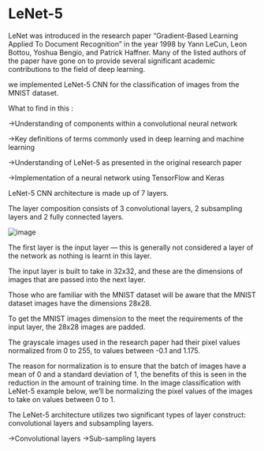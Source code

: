 # LeNet-5
LeNet was introduced in the research paper “Gradient-Based Learning Applied To Document Recognition” in the year 1998 by Yann LeCun, Leon Bottou, Yoshua Bengio,
and Patrick Haffner. Many of the listed authors of the paper have gone on to provide several significant academic contributions to the field of deep learning.

we implemented LeNet-5 CNN for the classification of images from the MNIST dataset.

What to find in this :

->Understanding of components within a convolutional neural network

->Key definitions of terms commonly used in deep learning and machine learning

->Understanding of LeNet-5 as presented in the original research paper

->Implementation of a neural network using TensorFlow and Keras


LeNet-5 CNN architecture is made up of 7 layers.

The layer composition consists of 3 convolutional layers, 2 subsampling layers and 2 fully connected layers.

![image](https://user-images.githubusercontent.com/36032464/218644301-bde6520a-8f02-4d27-98c3-69568571d08e.png)

The first layer is the input layer — this is generally not considered a layer of the network as nothing is learnt in this layer.

The input layer is built to take in 32x32, and these are the dimensions of images that are passed into the next layer. 

Those who are familiar with the MNIST dataset will be aware that the MNIST dataset images have the dimensions 28x28.

To get the MNIST images dimension to the meet the requirements of the input layer, the 28x28 images are padded.

The grayscale images used in the research paper had their pixel values normalized from 0 to 255, to values between -0.1 and 1.175.

The reason for normalization is to ensure that the batch of images have a mean of 0 and a standard deviation of 1, the benefits of
this is seen in the reduction in the amount of training time. In the image classification with LeNet-5 example below, we’ll be normalizing
the pixel values of the images to take on values between 0 to 1.

The LeNet-5 architecture utilizes two significant types of layer construct: convolutional layers and subsampling layers.

->Convolutional layers
->Sub-sampling layers
